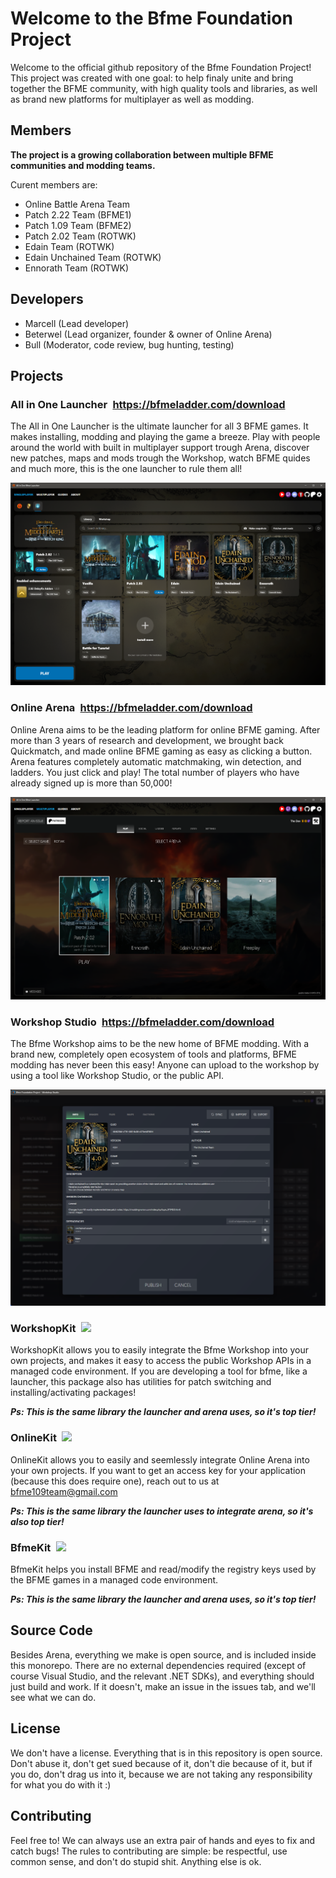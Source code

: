# Welcome to the Bfme Foundation Project
Welcome to the official github repository of the Bfme Foundation Project!
This project was created with one goal: to help finaly unite and bring together the BFME community, with high quality tools and libraries, as well as brand new platforms for multiplayer as well as modding.

## Members
**The project is a growing collaboration between multiple BFME communities and modding teams.**

Curent members are:
- Online Battle Arena Team
- Patch 2.22 Team (BFME1)
- Patch 1.09 Team (BFME2)
- Patch 2.02 Team (ROTWK)
- Edain Team (ROTWK)
- Edain Unchained Team (ROTWK)
- Ennorath Team (ROTWK)

## Developers
- Marcell (Lead developer)
- Beterwel (Lead organizer, founder & owner of Online Arena)
- Bull (Moderator, code review, bug hunting, testing)

## Projects
### All in One Launcher‎  https://bfmeladder.com/download
The All in One Launcher is the ultimate launcher for all 3 BFME games. It makes installing, modding and playing the game a breeze. Play with people around the world with built in multiplayer support trough Arena, discover new patches, maps and mods trough the Workshop, watch BFME quides and much more, this is the one launcher to rule them all!

![img](https://github.com/MarcellVokk/BfmeFoundationProject/blob/master/img/launcher-2025-04-14.png)

### Online Arena  https://bfmeladder.com/download
Online Arena aims to be the leading platform for online BFME gaming. After more than 3 years of research and development, we brought back Quickmatch, and made online BFME gaming as easy as clicking a button. Arena features completely automatic matchmaking, win detection, and ladders. You just click and play! The total number of players who have already signed up is more than 50,000!

![img](https://github.com/MarcellVokk/BfmeFoundationProject/blob/master/img/arena-2025-04-14.png)

### Workshop Studio  https://bfmeladder.com/download
The Bfme Workshop aims to be the new home of BFME modding. With a brand new, completely open ecosystem of tools and platforms, BFME modding has never been this easy! Anyone can upload to the workshop by using a tool like Workshop Studio, or the public API.

![img](https://github.com/MarcellVokk/BfmeFoundationProject/blob/master/img/wsstudio-2025-04-14.png)

### WorkshopKit‎  <a href="https://www.nuget.org/packages/BfmeFoundationProject.WorkshopKit"><img src="https://img.shields.io/nuget/v/BfmeFoundationProject.WorkshopKit"/></a>
WorkshopKit allows you to easily integrate the Bfme Workshop into your own projects, and makes it easy to access the public Workshop APIs in a managed code environment. If you are developing a tool for bfme, like a launcher, this package also has utilities for patch switching and installing/activating packages!

***Ps: This is the same library the launcher and arena uses, so it's top tier!***

### OnlineKit‎  <a href="https://www.nuget.org/packages/BfmeFoundationProject.OnlineKit"><img src="https://img.shields.io/nuget/v/BfmeFoundationProject.OnlineKit"/></a>
OnlineKit allows you to easily and seemlessly integrate Online Arena into your own projects. If you want to get an access key for your application (because this does require one), reach out to us at bfme109team@gmail.com

***Ps: This is the same library the launcher uses to integrate arena, so it's also top tier!***

### BfmeKit‎  <a href="https://www.nuget.org/packages/BfmeFoundationProject.BfmeKit"><img src="https://img.shields.io/nuget/v/BfmeFoundationProject.BfmeKit"/></a>
BfmeKit helps you install BFME and read/modify the registry keys used by the BFME games in a managed code environment. 

***Ps: This is the same library the launcher and arena uses, so it's top tier!***

## Source Code
Besides Arena, everything we make is open source, and is included inside this monorepo. There are no external dependencies required (except of course Visual Studio, and the relevant .NET SDKs), and everything should just build and work. If it doesn't, make an issue in the issues tab, and we'll see what we can do.

## License
We don't have a license. Everything that is in this repository is open source. Don't abuse it, don't get sued because of it, don't die because of it, but if you do, don't drag us into it, because we are not taking any responsibility for what you do with it :)

## Contributing
Feel free to! We can always use an extra pair of hands and eyes to fix and catch bugs! The rules to contributing are simple: be respectful, use common sense, and don't do stupid shit. Anything else is ok.

